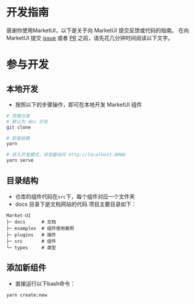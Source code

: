 # 开发指南

感谢你使用MarketUI，以下是关于向 MarketUI 提交反馈或代码的指南。
在向 MarketUI 提交 [issue](https://github.com/tuia-fed/market-ui/issues) 或者 [PR](https://github.com/tuia-fed/market-ui/pulls) 之前，请先花几分钟时间阅读以下文字。

# 参与开发

## 本地开发

* 按照以下的步骤操作，即可在本地开发 MarketUI 组件

```bash
# 克隆仓库
# 默认为 dev 分支
git clone 

# 安装依赖
yarn

# 进入开发模式，浏览器访问 http://localhost:8080
yarn serve
```

## 目录结构

* 仓库的组件代码在`src`下，每个组件对应一个文件夹
* docs 目录下是文档网站的代码
项目主要目录如下：
```
Market-UI
├─ docs      # 文档
├─ examples  # 组件使用案例
├─ plugins   # 插件
├─ src       # 组件
└─ types     # 类型
```

## 添加新组件

* 直接运行以下bash命令：

```bash
yarn create:new
```